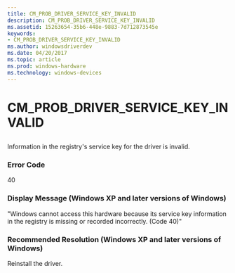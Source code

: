 ```yaml
---
title: CM_PROB_DRIVER_SERVICE_KEY_INVALID
description: CM_PROB_DRIVER_SERVICE_KEY_INVALID
ms.assetid: 15263654-35b6-448e-9883-7d712873545e
keywords:
- CM_PROB_DRIVER_SERVICE_KEY_INVALID
ms.author: windowsdriverdev
ms.date: 04/20/2017
ms.topic: article
ms.prod: windows-hardware
ms.technology: windows-devices
---
```


# CM_PROB_DRIVER_SERVICE_KEY_INVALID


## <a href="" id="ddk-cm-prob-driver-service-key-invalid-dg"></a>


Information in the registry's service key for the driver is invalid.

### Error Code

40

### Display Message (Windows XP and later versions of Windows)

"Windows cannot access this hardware because its service key information in the registry is missing or recorded incorrectly. (Code 40)"

### Recommended Resolution (Windows XP and later versions of Windows)

Reinstall the driver.

 

 





